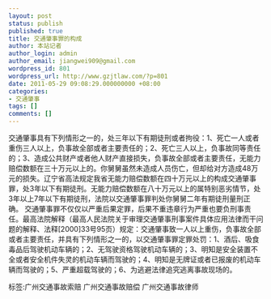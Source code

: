 ```yaml
---
layout: post
status: publish
published: true
title: 交通肇事罪的构成
author: 本站记者
author_login: admin
author_email: jiangwei909@gmail.com
wordpress_id: 801
wordpress_url: http://www.gzjtlaw.com/?p=801
date: 2011-05-29 09:08:29.000000000 +08:00
categories:
- 交通肇事
tags: []
comments: []
---
```

交通肇事具有下列情形之一的，处三年以下有期徒刑或者拘役：1、死亡一人或者重伤三人以上，负事故全部或者主要责任的；2、死亡三人以上，负事故同等责任的；3、造成公共财产或者他人财产直接损失，负事故全部或者主要责任，无能力赔偿数额在三十万元以上的。你舅舅虽然未造成人员伤亡，但却给对方造成48万元的损失。辽宁省高法规定我省无能力赔偿数额在四十万元以上的构成交通肇事罪，处3年以下有期徒刑。无能力赔偿数额在八十万元以上的属特别恶劣情节，处3年以上7年以下有期徒刑，法院以交通肇事罪判处你舅舅二年有期徒刑量刑正确。交通肇事罪不仅仅以严重后果定罪，后果不重违章行为严重也要负刑事责任。最高法院解释（最高人民法院关于审理交通肇事刑事案件具体应用法律而干问题的解释、法释[2000]33号95页）规定：交通肇事致一人以上重伤，负事故全部或者主要责任，并具有下列情形之一的，以交通肇事罪定罪处罚：1、酒后、吸食毒品后驾驶机动车辆的；2、无驾驶资格驾驶机动车辆的；3、明知是安全装置不全或者安全机件失灵的机动车辆而驾驶的；4、明知是无牌证或者已报废的机动车辆而驾驶的；5、严重超载驾驶的；6、为逃避法律追究逃离事故现场的。标签:广州交通事故索赔 广州交通事故赔偿 广州交通事故律师
